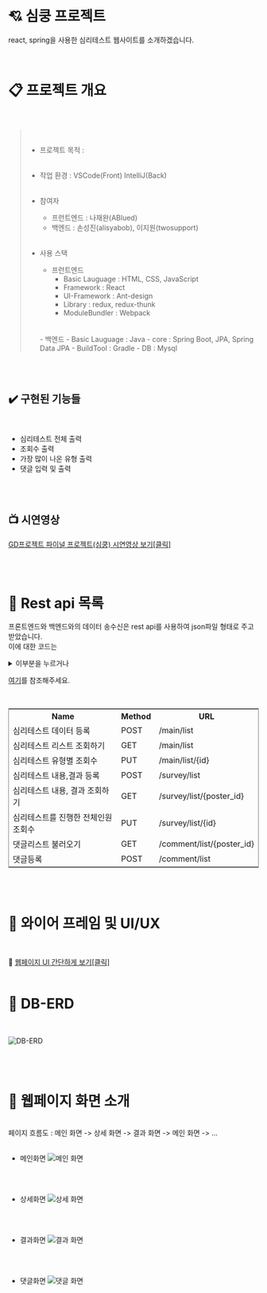 # :cupid: 심쿵 프로젝트

react, spring을 사용한 심리테스트 웹사이트를 소개하겠습니다. <br>
 
<br>

# :clipboard: 프로젝트 개요

<br>

>   <br>
>
> - 프로젝트 목적 :  
>   <br>
> - 작업 환경 : VSCode(Front) IntelliJ(Back)  
>   <br>
> - 참여자
>   - 프런트엔드 : 나재완(ABlued)
>   - 백엔드 : 손성진(alisyabob), 이지원(twosupport)
>     <br>
>     <br>
> - 사용 스택 
>   - 프런트엔드 
>       - Basic Lauguage : HTML, CSS, JavaScript 
>       - Framework : React 
>       - UI-Framework : Ant-design 
>       - Library : redux, redux-thunk
>       - ModuleBundler : Webpack
>   <br> 
>   <br> 
>   - 백엔드
>       - Basic Lauguage : Java
>       - core : Spring Boot, JPA, Spring Data JPA
>       - BuildTool : Gradle
>       - DB : Mysql
>   
>   <br>
<br>
<br>

:heavy_check_mark: 구현된 기능들
---
<br>

 - 심리테스트 전체 출력
 - 조회수 출력
 - 가장 많이 나온 유형 출력 
 - 댓글 입력 및 출력

<br>
<br>

:tv: 시연영상
---
[GD프로젝트 파이널 프로젝트(심쿵) 시연영상 보기[클릭]](https://www.youtube.com/watch?v=eHUybrn65yY)

<br>
<br>

# 🧾 Rest api 목록

프론트엔드와 백엔드와의 데이터 송수신은 rest api를 사용하여 json파일 형태로 주고받았습니다.<br>
이에 대한 코드는 
<details> 
<summary>이부분을 누르거나 </summary>

```
// redux/modules/data.jsx 에서

// middle ware
const load_poster_dataDB = () => {
    return function(dispatch, getState, {history}){
        axios.get('http://mbti.govpped.com:7070/main/list')
        .then((response) => {
            // console.log(response.data);
            dispatch(load_poster_data(response.data));
        })
        .catch((error) => {
            // console.log(error);
            alert('심리테스트 데이터를 받아오는데에 실패했습니다!', error);

        })
    }
}


const load_quiz_dataDB = (poster_id) => {
    return function(dispatch, getState, {history}){
        axios.get(`http://mbti.govpped.com:7070/survey/list/${poster_id}`)
        .then((response) => {
            dispatch(load_quiz_data(response.data));
        })
        .catch((error) => {
            // console.log(error);
            alert('퀴즈 데이터를 받아오는데에 실패했습니다!', error);
        })
    }
}



const load_comment_dataDB = (poster_id) => {
    return function(dispatch, getState, {history}){
        axios.get(`http://mbti.govpped.com:7070/comment/list/${poster_id}`)
        .then((response) => {
            // console.log(response);
            dispatch(load_comment_data(response.data));
        })
        .catch((error) => {
            // console.log(error);
            alert('댓글 데이터를 받아오는데에 실패했습니다!',error);
        })
    }
}

// reducer
export default function reducer(state = initialState, action = {}){ 
	switch(action.type){

    	case "LOAD_POSTER_DATA" : {
        	return {...state, poster_data: [...action.data]};
        }
    	case "LOAD_QUIZ_DATA" : {
        	return {...state, quiz_data: [...action.data]};
        }
    	case "LOAD_COMMENT_DATA" : {
        	return {...state, comment_data: [...action.data]};
        }
        case "INCREASE_ANSWER_DATA" : {
            return{...state, quiz_data: [...action.data]}
        }
    default: return state;
	}
};
```

</details>

[여기](https://github.com/MBTIProject/HeartAttack/tree/main/redux/module)를 참조해주세요.



<br>
<style>
    table{
        border:gray 1px solid
    }
</style>
<table>
    <tr>
        <th>Name</th>
        <th>Method</th>
        <th>URL</th>
    </tr>
    <tr>
        <td>심리테스트 데이터 등록</td>
        <td>POST</td>
        <td>/main/list</td>
    </tr>
    <tr>
        <td>심리테스트 리스트 조회하기</td>
        <td>GET</td>
        <td>/main/list</td>
    </tr>
    <tr>
        <td>심리테스트 유형별 조회수</td>
        <td>PUT</td>
        <td>/main/list/{id}</td>
    </tr>
    <tr>
        <td>심리테스트 내용,결과 등록</td>
        <td>POST</td>
        <td>/survey/list</td>
    </tr>
    <tr>
        <td>심리테스트 내용, 결과 조회하기</td>
        <td>GET</td>
        <td>/survey/list/{poster_id}</td>
    </tr>
    <tr>
        <td>심리테스트를 진행한 전체인원 조회수</td>
        <td>PUT</td>
        <td>/survey/list/{id}</td>
    </tr>
    <tr>
        <td>댓글리스트 불러오기</td>
        <td>GET</td>
        <td>/comment/list/{poster_id}</td>
    </tr>
    <tr>
        <td>댓글등록</td>
        <td>POST</td>
        <td>/comment/list</td>
    </tr>
</table>
<br>
<br>

# 👀 와이어 프레임 및 UI/UX
<br>

🔗 [웹페이지 UI 간단하게 보기[클릭]](https://ovenapp.io/view/8S9HpSIGCPaHoZf7lW9kweBTQkOW1rIp/)
<br>
<br>

# 📑 DB-ERD
<br>

![DB-ERD](https://user-images.githubusercontent.com/53801395/136155693-2d7733db-e3be-4db3-bfeb-e2829b8a4e48.png)
<br>
<br>
<br>
<br>

# 📑 웹페이지 화면 소개
<br>
페이지 흐름도 : 메인 화면 -> 상세 화면 -> 결과 화면 -> 메인 화면 -> ...

<br>
<br>

- 메인화면
![메인 화면](https://user-images.githubusercontent.com/53801395/136224676-ab3b226f-4832-4f73-b89b-93ef6c47c14a.jpg)
<br>
<br>

- 상세화면
![상세 화면](https://user-images.githubusercontent.com/53801395/136224680-798edd64-8d6c-467a-b30b-d84259d3b9da.jpg)

<br>
<br>

- 결과화면
![결과 화면](https://user-images.githubusercontent.com/53801395/136224682-00f32550-9922-4e61-9e3b-7d0856987f45.jpg)

<br>
<br>

- 댓글화면
![댓글 화면](https://user-images.githubusercontent.com/53801395/136224668-3b9f75d7-8472-46f5-b699-e12aa6387cc4.jpg)


<br>
<br>
<br>
<br>
